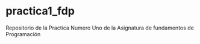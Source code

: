 # practica1_fdp
Repositorio de la Practica Numero Uno de la Asignatura de fundamentos de Programación
